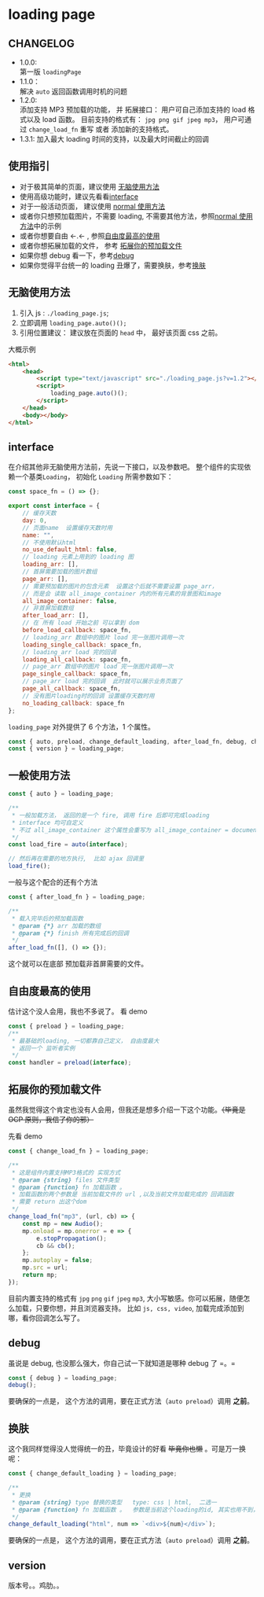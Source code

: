 # loading page

## CHANGELOG

-   1.0.0:  
    第一版 `loadingPage`
-   1.1.0：  
    解决 `auto` 返回函数调用时机的问题
-   1.2.0:  
    添加支持 MP3 预加载的功能， 并 拓展接口： 用户可自己添加支持的 load 格式以及 load 函数。
    目前支持的格式有： `jpg png gif jpeg mp3`， 用户可通过 `change_load_fn` 重写 或者 添加新的支持格式。
-   1.3.1:
    加入最大 loading 时间的支持，以及最大时间截止的回调

## 使用指引

-   对于极其简单的页面，建议使用 [无脑使用方法](#无脑使用方法)
-   使用高级功能时，建议先看看[interface](#interface)
-   对于一般活动页面， 建议使用 [normal 使用方法](#一般使用方法)
-   或者你只想预加载图片，不需要 loading, 不需要其他方法，参照[normal 使用方法](#一般使用方法)中的示例
-   或者你想要自由 ←.← , 参照[自由度最高的使用](#自由度最高的使用)
-   或者你想拓展加载的文件， 参考 [拓展你的预加载文件](#拓展你的预加载文件)
-   如果你想 debug 看一下，参考[debug](#debug)
-   如果你觉得平台统一的 loading 丑爆了，需要换肤，参考[换肤](#换肤)

## 无脑使用方法

1. 引入 js : `./loading_page.js`;
2. 立即调用 `loading_page.auto()();`
3. 引用位置建议： 建议放在页面的 `head` 中， 最好该页面 css 之前。

大概示例

```html
<html>
    <head>
        <script type="text/javascript" src="./loading_page.js?v=1.2"></script>
        <script>
            loading_page.auto()();
        </script>
    </head>
    <body></body>
</html>
```

## interface

在介绍其他非无脑使用方法前，先说一下接口，以及参数吧。
整个组件的实现依赖一个基类`Loading`， 初始化 `Loading` 所需参数如下：

```js
const space_fn = () => {};

export const interface = {
    // 缓存天数
    day: 0,
    // 页面name  设置缓存天数时用
    name: "",
    // 不使用默认html
    no_use_default_html: false,
    // loading 元素上用到的 loading 图
    loading_arr: [],
    // 首屏需要加载的图片数组
    page_arr: [],
    // 需要预加载的图片的包含元素  设置这个后就不需要设置 page_arr，
    // 而是会 读取 all_image_container 内的所有元素的背景图和image
    all_image_container: false,
    // 非首屏加载数组
    after_load_arr: [],
    // 在 所有 load 开始之前 可以拿到 dom
    before_load_callback: space_fn,
    // loading_arr 数组中的图片 load 完一张图片调用一次
    loading_single_callback: space_fn,
    // loading_arr load 完的回调
    loading_all_callback: space_fn,
    // page_arr 数组中的图片 load 完一张图片调用一次
    page_single_callback: space_fn,
    // page_arr load 完的回调  此时就可以展示业务页面了
    page_all_callback: space_fn,
    // 没有图片loading时的回调 设置缓存天数时用
    no_loading_callback: space_fn
};
```

`loading_page` 对外提供了 6 个方法，1 个属性。

```js
const { auto, preload, change_default_loading, after_load_fn, debug, change_load_fn } = loading_page;
const { version } = loading_page;
```

## 一般使用方法

```js
const { auto } = loading_page;

/**
 * 一般加载方法， 返回的是一个 fire, 调用 fire 后即可完成loading
 * interface 均可自定义
 * 不过 all_image_container 这个属性会重写为 all_image_container = document
 */
const load_fire = auto(interface);

// 然后再在需要的地方执行,  比如 ajax 回调里
load_fire();
```

一般与这个配合的还有个方法

```js
const { after_load_fn } = loading_page;

/**
 * 载入完毕后的预加载函数
 * @param {*} arr 加载的数组
 * @param {*} finish 所有完成后的回调
 */
after_load_fn([], () => {});
```

这个就可以在底部 预加载非首屏需要的文件。

## 自由度最高的使用

估计这个没人会用，我也不多说了。 看 demo

```js
const { preload } = loading_page;
/**
 * 最基础的loading, 一切都靠自己定义， 自由度最大
 * 返回一个 监听者实例
 */
const handler = preload(interface);
```

## 拓展你的预加载文件

虽然我觉得这个肯定也没有人会用，但我还是想多介绍一下这个功能。~~（毕竟是 OCP 原则，我信了你的邪）~~

先看 demo

```js
const { change_load_fn } = loading_page;

/**
 * 这是组件内置支持MP3格式的 实现方式
 * @param {string} files 文件类型
 * @param {function} fn 加载函数 。
 * 加载函数的两个参数是 当前加载文件的 url ,以及当前文件加载完成的 回调函数
 * 需要 return 出这个dom
 */
change_load_fn("mp3", (url, cb) => {
    const mp = new Audio();
    mp.onload = mp.onerror = e => {
        e.stopPropagation();
        cb && cb();
    };
    mp.autoplay = false;
    mp.src = url;
    return mp;
});
```

目前内置支持的格式有 `jpg` `png` `gif` `jpeg` `mp3`, 大小写敏感。你可以拓展，随便怎么加载，只要你想，并且浏览器支持。
比如 `js, css, video`, 加载完成添加到哪，看你回调怎么写了。

## debug

虽说是 debug, 也没那么强大，你自己试一下就知道是哪种 debug 了 =。=

```js
const { debug } = loading_page;
debug();
```

要确保的一点是， 这个方法的调用，要在正式方法（`auto preload`）调用 **之前**。

## 换肤

这个我同样觉得没人觉得统一的丑，毕竟设计的好看 ~~毕竟你也懒~~ 。可是万一换呢：

```js
const { change_default_loading } = loading_page;

/**
 * 更换
 * @param {string} type 替换的类型   type: css | html,  二选一
 * @param {function} fn 加载函数 。  参数是当前这个loading的id, 其实也用不到，但就是想传给你 =。=
 */
change_default_loading("html", num => `<div>${num}</div>`);
```

要确保的一点是， 这个方法的调用，要在正式方法（`auto preload`）调用 **之前**。

## version

版本号。。鸡肋。。
